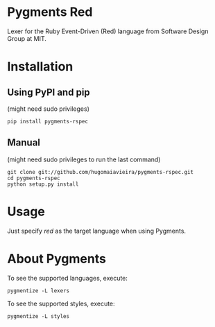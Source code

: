 # Pygments Red

Lexer for the Ruby Event-Driven (Red) language from Software Design Group at MIT.

# Installation

## Using PyPI and pip 

(might need sudo privileges)

    pip install pygments-rspec


## Manual

(might need sudo privileges to run the last command)

    git clone git://github.com/hugomaiavieira/pygments-rspec.git
    cd pygments-rspec
    python setup.py install


# Usage

Just specify *red* as the target language when using Pygments.


# About Pygments

To see the supported languages, execute:

    pygmentize -L lexers

To see the supported styles, execute:

    pygmentize -L styles   


    

